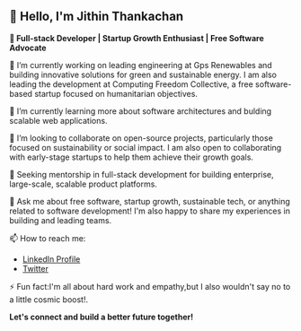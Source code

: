 ##  👋 Hello, I'm Jithin Thankachan 

**🌱 Full-stack Developer | Startup Growth Enthusiast | Free Software Advocate**

🔭 I’m currently working on leading engineering at Gps Renewables and building innovative solutions for green and sustainable energy. I am also leading the development at Computing Freedom Collective, a free software-based startup focused on humanitarian objectives. 

🌱 I’m currently learning more about software architectures and bulding scalable web applications. 

👯 I’m looking to collaborate on open-source projects, particularly those focused on sustainability or social impact. I am also open to collaborating with early-stage startups to help them achieve their growth goals. 

🤔 Seeking mentorship in full-stack development for building enterprise, large-scale, scalable product platforms.

💬 Ask me about free software, startup growth, sustainable tech, or anything related to software development! I'm also happy to share my experiences in building and leading teams.

📫 How to reach me: 
* [LinkedIn Profile](https://www.linkedin.com/in/jithin-thankachan-a344b1101/)
* [Twitter](https://x.com/jithin2600)

⚡ Fun fact:I'm all about hard work and empathy,but I also wouldn't say no to a little cosmic boost!. 

**Let's connect and build a better future together!** 
